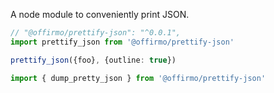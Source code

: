 A node module to conveniently print JSON.

```ts
// "@offirmo/prettify-json": "^0.0.1",
import prettify_json from '@offirmo/prettify-json'

prettify_json({foo}, {outline: true})

import { dump_pretty_json } from '@offirmo/prettify-json'
```
